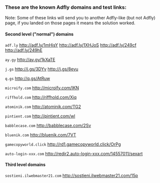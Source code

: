 ### These are the known Adfly domains and test links: 

Note: Some of these links will send you to another Adfly-like (but not Adfly) page, 
if you landed on those pages it means the solution worked. 

#### Second level ("normal") domains

`adf.ly`
http://adf.ly/1mHisY
http://adf.ly/1XHJoS
http://adf.ly/249cf
http://adf.ly/249hE

`ay.gy`
http://ay.gy/1kXaTE

`j.gs`
http://j.gs/3DYv
http://j.gs/8evu

`q.gs`
http://q.gs/AtRuw

`microify.com`
http://microify.com/IKN

`riffhold.com`
http://riffhold.com/Xiq

`atominik.com`
http://atominik.com/TG2

`pintient.com`
http://pintient.com/wl

`babblecase.com`
http://babblecase.com/2Sv

`bluenik.com`
http://bluenik.com/7VT

`gamecopyworld.click`
http://rd1.gamecopyworld.click/OrPg

`auto-login-xxx.com`
http://redir2.auto-login-xxx.com/14557011/sexart

#### Third level domains

`sostieni.ilwebmaster21.com`
http://sostieni.ilwebmaster21.com/15p

